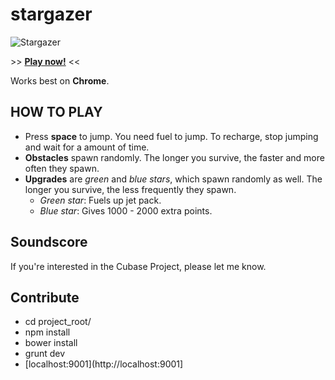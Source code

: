 stargazer
=========

![Stargazer](/.stargazer.png?raw=true "Stargazer")

\>\> [**Play now!**](http://arekkas.github.io/stargazer/app) \<\<

Works best on **Chrome**.

## HOW TO PLAY

* Press **space** to jump. You need fuel to jump. To recharge, stop jumping and wait for a amount of time.
* **Obstacles** spawn randomly. The longer you survive, the faster and more often they spawn.
* **Upgrades** are *green* and *blue stars*, which spawn randomly as well. The longer you survive, the less frequently they spawn.
  * *Green star*: Fuels up jet pack.
  * *Blue star*: Gives 1000 - 2000 extra points.

## Soundscore

If you're interested in the Cubase Project, please let me know.

## Contribute

* cd project_root/
* npm install
* bower install
* grunt dev
* [localhost:9001](http://localhost:9001]
